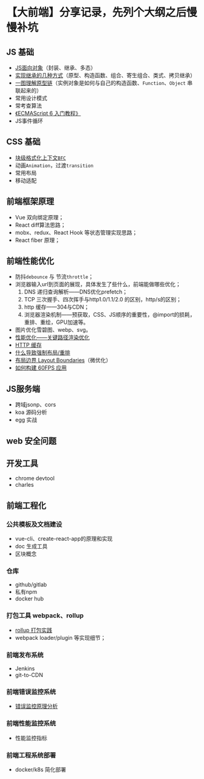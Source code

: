 # 【大前端】分享记录，先列个大纲之后慢慢补坑

## JS 基础

- [JS面向对象](https://github.com/Godiswill/blog/issues/8)（封装、继承、多态）
- [实现继承的几种方式](https://github.com/Godiswill/blog/issues/9)（原型、构造函数、组合、寄生组合、类式、拷贝继承）
- [一图理解原型链](https://github.com/Godiswill/blog/issues/10)（实例对象是如何与自己的构造函数、`Function`、`Object` 串联起来的）
- 常用设计模式
- 常考查算法
- [《ECMAScript 6 入门教程》](https://es6.ruanyifeng.com/)
- JS事件循环

## CSS 基础

- [块级格式化上下文`BFC`](https://github.com/Godiswill/blog/issues/11)
- 动画`Animation`，过渡`transition`
- 常用布局
- 移动适配

## 前端框架原理

- Vue 双向绑定原理；
- React diff算法思路；
- mobx、redux、React Hook 等状态管理实现思路；
- React fiber 原理；

## 前端性能优化

- 防抖`debounce` 与 节流`throttle`；
- 浏览器输入url到页面的展现，具体发生了些什么，前端能做哪些优化；
	1. DNS 递归查询解析——DNS优化prefetch；
	1. TCP 三次握手、四次挥手与http1.0/1.1/2.0 的区别，http/s的区别；
	1. http 缓存——304与CDN；
	1. 浏览器渲染机制——预获取，CSS、JS顺序的重要性，@import的损耗，重排、重绘，GPU加速等。
- 图片优化雪碧图、webp、svg。
- [性能优化——关键路径渲染优化](https://github.com/Godiswill/blog/issues/1)
- [HTTP 缓存](https://github.com/Godiswill/blog/issues/2)
- [什么导致强制布局/重排](https://github.com/Godiswill/blog/issues/3)
- [布局边界 Layout Boundaries](https://github.com/Godiswill/blog/issues/4)（微优化）
- [如何构建 60FPS 应用](https://github.com/Godiswill/blog/issues/5)

## JS服务端

- 跨域jsonp、cors
- koa 源码分析
- egg 实战

## web 安全问题

## 开发工具

- chrome devtool
- charles

## 前端工程化

### 公共模板及文档建设

- vue-cli、create-react-app的原理和实现
- doc 生成工具
- 区块概念

### 仓库

- github/gitlab
- 私有npm
- docker hub

### 打包工具 webpack、rollup

- [rollup 打包实践](https://github.com/Godiswill/blog/issues/6)
- webpack loader/plugin 等实现细节；

### 前端发布系统

- Jenkins
- git-to-CDN

### 前端错误监控系统

- [错误监控原理分析](https://github.com/Godiswill/blog/issues/7)

### 前端性能监控系统

- 性能监控指标

### 前端工程系统部署

- docker/k8s 简化部署




